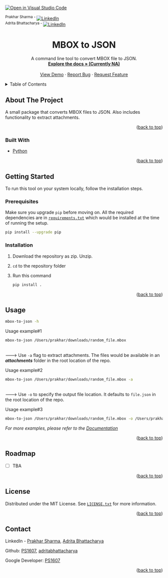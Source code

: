 [![Open in Visual Studio Code](https://classroom.github.com/assets/open-in-vscode-c66648af7eb3fe8bc4f294546bfd86ef473780cde1dea487d3c4ff354943c9ae.svg)](https://github1s.com/PS1607/mbox-to-json)

<div id="top"></div>
<!--
*** Thanks for checking out the Best-README-Template. If you have a suggestion
*** that would make this better, please fork the repo and create a pull request
*** or simply open an issue with the tag "enhancement".
*** Don't forget to give the project a star!
*** Thanks again! Now go create something AMAZING! :D
-->

<!-- PROJECT SHIELDS -->
<!--
*** I'm using markdown "reference style" links for readability.
*** Reference links are enclosed in brackets [ ] instead of parentheses ( ).
*** See the bottom of this document for the declaration of the reference variables
*** for contributors-url, forks-url, etc. This is an optional, concise syntax you may use.
*** https://www.markdownguide.org/basic-syntax/#reference-style-links
-->

<sup>Prakhar Sharma - </sup>[![LinkedIn][linkedin-shield]][linkedin-url]<br>
<sup>Adrita Bhattacharya - </sup>[![LinkedIn][linkedin-shield]][linkedin-url2]

<h1 align="center">MBOX to JSON</h1>

  <p align="center">
    A command line tool to convert MBOX file to JSON.
    <br />
    <a href="https://github.com/PS1607/mbox-to-json"><strong>Explore the docs » (Currently NA)</strong></a>
    <br />
    <br />
    <a href="https://github.com/PS1607/mbox-to-json/">View Demo</a>
     · 
    <a href="https://github.com/PS1607/mbox-to-json/issues">Report Bug</a>
     · 
    <a href="https://github.com/PS1607/mbox-to-json/issues">Request Feature</a>
  </p>
</div>

<!-- TABLE OF CONTENTS -->
<details>
  <summary>Table of Contents</summary>
  <ol>
    <li>
      <a href="#about-the-project">About The Project</a>
      <ul>
        <li><a href="#built-with">Built With</a></li>
      </ul>
    </li>
    <li>
      <a href="#getting-started">Getting Started</a>
      <ul>
        <li><a href="#prerequisites">Prerequisites</a></li>
        <li><a href="#installation">Installation</a></li>
      </ul>
    </li>
    <li><a href="#usage">Usage</a></li>
    <li><a href="#roadmap">Roadmap</a></li>
    <li><a href="#license">License</a></li>
    <li><a href="#contact">Contact</a></li>
  </ol>
</details>

<!-- ABOUT THE PROJECT -->

## About The Project

A small package that converts MBOX files to JSON. Also includes functionality to extract attachments.

<p align="right">(<a href="#top">back to top</a>)</p>

### Built With

- [Python](https://www.python.org/)

<p align="right">(<a href="#top">back to top</a>)</p>

<!-- GETTING STARTED -->

## Getting Started

To run this tool on your system locally, follow the installation steps.

### Prerequisites

Make sure you upgrade `pip` before moving on.
All the required dependencies are in [`requirements.txt`](https://github.com/PS1607/mbox-to-json/blob/main/requirements.txt) which would be installed at the time of running the setup.

```sh
pip install --upgrade pip
```

### Installation

1. Download the repository as zip. Unzip.
2. `cd` to the repository folder
3. Run this command

   ```sh
   pip install .
   ```

<p align="right">(<a href="#top">back to top</a>)</p>

<!-- USAGE EXAMPLES -->

## Usage

```sh
mbox-to-json -h
```

Usage example#1

```sh
mbox-to-json /Users/prakhar/downloads/random_file.mbox
```

<br>---> Use `-a` flag to extract attachments. The files would be available in an _**attachments**_ folder in the root location of the repo.<br>

Usage example#2

```sh
mbox-to-json /Users/prakhar/downloads/random_file.mbox -a
```

<br>---> Use `-o` to specify the output file location. It defaults to `file.json` in the root location of the repo.<br>

Usage example#3

```sh
mbox-to-json /Users/prakhar/downloads/random_file.mbox -o /Users/prakhar/downloads/random_output.json
```

_For more examples, please refer to the [Documentation](https://doesnotexist.com)_

<p align="right">(<a href="#top">back to top</a>)</p>

<!-- ROADMAP -->

## Roadmap

- [ ] TBA

<p align="right">(<a href="#top">back to top</a>)</p>

<!-- LICENSE -->

## License

Distributed under the MIT License. See [`LICENSE.txt`](https://github.com/PS1607/mbox-to-json/blob/main/LICENSE.txt) for more information.

<p align="right">(<a href="#top">back to top</a>)</p>

<!-- CONTACT -->

## Contact

LinkedIn - [Prakhar Sharma](https://www.linkedin.com/in/prakhar-sharma-2020/), [Adrita Bhattacharya](https://www.linkedin.com/in/adrita-bhattacharya-6bab581a9/)

Github: [PS1607](https://github.com/PS1607), [adritabhattacharya](https://github.com/adritabhattacharya)

Google Developer: [PS1607](https://g.dev/ps1607)

<p align="right">(<a href="#top">back to top</a>)</p>

<!-- MARKDOWN LINKS & IMAGES -->
<!-- https://www.markdownguide.org/basic-syntax/#reference-style-links -->

[contributors-shield]: https://img.shields.io/github/contributors/dyte-submissions/dyte-vit-2022-PS1607.svg?style=for-the-badge
[contributors-url]: https://github.com/PS1607/mbox-to-json/graphs/contributors
[forks-shield]: https://img.shields.io/github/forks/dyte-submissions/dyte-vit-2022-PS1607.svg?style=for-the-badge
[forks-url]: https://github.com/PS1607/mbox-to-json/network/members
[stars-shield]: https://img.shields.io/github/stars/dyte-submissions/dyte-vit-2022-PS1607.svg?style=for-the-badge
[stars-url]: https://github.com/PS1607/mbox-to-json/stargazers
[issues-shield]: https://img.shields.io/github/issues/dyte-submissions/dyte-vit-2022-PS1607.svg?style=for-the-badge
[issues-url]: https://github.com/PS1607/mbox-to-json/issues
[license-shield]: https://img.shields.io/github/license/dyte-submissions/dyte-vit-2022-PS1607.svg?style=for-the-badge
[license-url]: https://github.com/PS1607/mbox-to-json/blob/master/LICENSE.txt
[linkedin-shield]: https://img.shields.io/badge/-LinkedIn-black.svg?style=for-the-badge&logo=linkedin&colorB=555
[linkedin-url]: https://www.linkedin.com/in/prakhar-sharma-2020/
[linkedin-url2]: https://www.linkedin.com/in/adrita-bhattacharya-6bab581a9/
